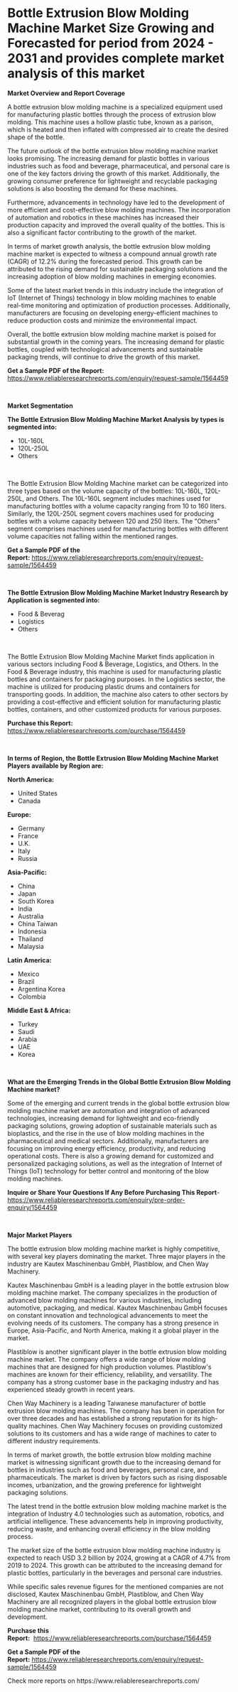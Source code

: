 <p><h1>Bottle Extrusion Blow Molding Machine Market Size Growing and Forecasted for period from 2024 - 2031 and provides complete market analysis of this market</h1></p><p><strong>Market Overview and Report Coverage</strong></p>
<p><p>A bottle extrusion blow molding machine is a specialized equipment used for manufacturing plastic bottles through the process of extrusion blow molding. This machine uses a hollow plastic tube, known as a parison, which is heated and then inflated with compressed air to create the desired shape of the bottle.</p><p>The future outlook of the bottle extrusion blow molding machine market looks promising. The increasing demand for plastic bottles in various industries such as food and beverage, pharmaceutical, and personal care is one of the key factors driving the growth of this market. Additionally, the growing consumer preference for lightweight and recyclable packaging solutions is also boosting the demand for these machines.</p><p>Furthermore, advancements in technology have led to the development of more efficient and cost-effective blow molding machines. The incorporation of automation and robotics in these machines has increased their production capacity and improved the overall quality of the bottles. This is also a significant factor contributing to the growth of the market.</p><p>In terms of market growth analysis, the bottle extrusion blow molding machine market is expected to witness a compound annual growth rate (CAGR) of 12.2% during the forecasted period. This growth can be attributed to the rising demand for sustainable packaging solutions and the increasing adoption of blow molding machines in emerging economies.</p><p>Some of the latest market trends in this industry include the integration of IoT (Internet of Things) technology in blow molding machines to enable real-time monitoring and optimization of production processes. Additionally, manufacturers are focusing on developing energy-efficient machines to reduce production costs and minimize the environmental impact.</p><p>Overall, the bottle extrusion blow molding machine market is poised for substantial growth in the coming years. The increasing demand for plastic bottles, coupled with technological advancements and sustainable packaging trends, will continue to drive the growth of this market.</p></p>
<p><strong>Get a Sample PDF of the Report:</strong> <a href="https://www.reliableresearchreports.com/enquiry/request-sample/1564459">https://www.reliableresearchreports.com/enquiry/request-sample/1564459</a></p>
<p>&nbsp;</p>
<p><strong>Market Segmentation</strong></p>
<p><strong>The Bottle Extrusion Blow Molding Machine Market Analysis by types is segmented into:</strong></p>
<p><ul><li>10L-160L</li><li>120L-250L</li><li>Others</li></ul></p>
<p>&nbsp;</p>
<p><p>The Bottle Extrusion Blow Molding Machine market can be categorized into three types based on the volume capacity of the bottles: 10L-160L, 120L-250L, and Others. The 10L-160L segment includes machines used for manufacturing bottles with a volume capacity ranging from 10 to 160 liters. Similarly, the 120L-250L segment covers machines used for producing bottles with a volume capacity between 120 and 250 liters. The "Others" segment comprises machines used for manufacturing bottles with different volume capacities not falling within the mentioned ranges.</p></p>
<p><strong>Get a Sample PDF of the Report:</strong>&nbsp;<a href="https://www.reliableresearchreports.com/enquiry/request-sample/1564459">https://www.reliableresearchreports.com/enquiry/request-sample/1564459</a></p>
<p>&nbsp;</p>
<p><strong>The Bottle Extrusion Blow Molding Machine Market Industry Research by Application is segmented into:</strong></p>
<p><ul><li>Food & Beverag</li><li>Logistics</li><li>Others</li></ul></p>
<p>&nbsp;</p>
<p><p>The Bottle Extrusion Blow Molding Machine Market finds application in various sectors including Food & Beverage, Logistics, and Others. In the Food & Beverage industry, this machine is used for manufacturing plastic bottles and containers for packaging purposes. In the Logistics sector, the machine is utilized for producing plastic drums and containers for transporting goods. In addition, the machine also caters to other sectors by providing a cost-effective and efficient solution for manufacturing plastic bottles, containers, and other customized products for various purposes.</p></p>
<p><strong>Purchase this Report:</strong>&nbsp; <a href="https://www.reliableresearchreports.com/purchase/1564459">https://www.reliableresearchreports.com/purchase/1564459</a></p>
<p>&nbsp;</p>
<p><strong>In terms of Region, the Bottle Extrusion Blow Molding Machine Market Players available by Region are:</strong></p>
<p>
    <p> <strong> North America: </strong>
        <ul>
            <li>United States</li>
            <li>Canada</li>
        </ul>
        </p> 
    <p> <strong> Europe: </strong>
        <ul>
            <li>Germany</li>
            <li>France</li>
            <li>U.K.</li>
            <li>Italy</li>
            <li>Russia</li>
        </ul>
        </p> 
    <p> <strong> Asia-Pacific: </strong>
        <ul>
            <li>China</li>
            <li>Japan</li>
            <li>South Korea</li>
            <li>India</li>
            <li>Australia</li>
            <li>China Taiwan</li>
            <li>Indonesia</li>
            <li>Thailand</li>
            <li>Malaysia</li>
        </ul>
        </p> 
    <p> <strong> Latin America: </strong>
        <ul>
            <li>Mexico</li>
            <li>Brazil</li>
            <li>Argentina Korea</li>
            <li>Colombia</li>
        </ul>
        </p> 
    <p> <strong> Middle East & Africa: </strong>
        <ul>
            <li>Turkey</li>
            <li>Saudi</li>
            <li>Arabia</li>
            <li>UAE</li>
            <li>Korea</li>
        </ul>
    </p>
    </p>
<p>&nbsp;</p>
<p><strong>What are the Emerging Trends in the Global Bottle Extrusion Blow Molding Machine market?</strong></p>
<p><p>Some of the emerging and current trends in the global bottle extrusion blow molding machine market are automation and integration of advanced technologies, increasing demand for lightweight and eco-friendly packaging solutions, growing adoption of sustainable materials such as bioplastics, and the rise in the use of blow molding machines in the pharmaceutical and medical sectors. Additionally, manufacturers are focusing on improving energy efficiency, productivity, and reducing operational costs. There is also a growing demand for customized and personalized packaging solutions, as well as the integration of Internet of Things (IoT) technology for better control and monitoring of the blow molding machines.</p></p>
<p><strong>Inquire or Share Your Questions If Any Before Purchasing This Report</strong>- <a href="https://www.reliableresearchreports.com/enquiry/pre-order-enquiry/1564459">https://www.reliableresearchreports.com/enquiry/pre-order-enquiry/1564459</a></p>
<p>&nbsp;</p>
<p><strong>Major Market Players</strong></p>
<p><p>The bottle extrusion blow molding machine market is highly competitive, with several key players dominating the market. Three major players in the industry are Kautex Maschinenbau GmbH, Plastiblow, and Chen Way Machinery.</p><p>Kautex Maschinenbau GmbH is a leading player in the bottle extrusion blow molding machine market. The company specializes in the production of advanced blow molding machines for various industries, including automotive, packaging, and medical. Kautex Maschinenbau GmbH focuses on constant innovation and technological advancements to meet the evolving needs of its customers. The company has a strong presence in Europe, Asia-Pacific, and North America, making it a global player in the market. </p><p>Plastiblow is another significant player in the bottle extrusion blow molding machine market. The company offers a wide range of blow molding machines that are designed for high production volumes. Plastiblow's machines are known for their efficiency, reliability, and versatility. The company has a strong customer base in the packaging industry and has experienced steady growth in recent years.</p><p>Chen Way Machinery is a leading Taiwanese manufacturer of bottle extrusion blow molding machines. The company has been in operation for over three decades and has established a strong reputation for its high-quality machines. Chen Way Machinery focuses on providing customized solutions to its customers and has a wide range of machines to cater to different industry requirements.</p><p>In terms of market growth, the bottle extrusion blow molding machine market is witnessing significant growth due to the increasing demand for bottles in industries such as food and beverages, personal care, and pharmaceuticals. The market is driven by factors such as rising disposable incomes, urbanization, and the growing preference for lightweight packaging solutions.</p><p>The latest trend in the bottle extrusion blow molding machine market is the integration of Industry 4.0 technologies such as automation, robotics, and artificial intelligence. These advancements help in improving productivity, reducing waste, and enhancing overall efficiency in the blow molding process.</p><p>The market size of the bottle extrusion blow molding machine industry is expected to reach USD 3.2 billion by 2024, growing at a CAGR of 4.7% from 2019 to 2024. This growth can be attributed to the increasing demand for plastic bottles, particularly in the beverages and personal care industries.</p><p>While specific sales revenue figures for the mentioned companies are not disclosed, Kautex Maschinenbau GmbH, Plastiblow, and Chen Way Machinery are all recognized players in the global bottle extrusion blow molding machine market, contributing to its overall growth and development.</p></p>
<p><strong>Purchase this Report:</strong>&nbsp;&nbsp;<a href="https://www.reliableresearchreports.com/purchase/1564459">https://www.reliableresearchreports.com/purchase/1564459</a></p>
<p></p>
<p><strong>Get a Sample PDF of the Report:</strong>&nbsp;<a href="https://www.reliableresearchreports.com/enquiry/request-sample/1564459">https://www.reliableresearchreports.com/enquiry/request-sample/1564459</a></p>
<p>Check more reports on https://www.reliableresearchreports.com/</p>